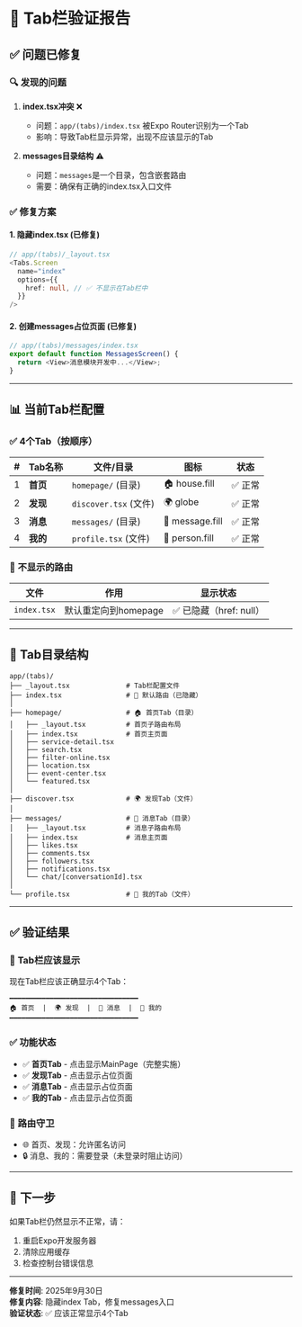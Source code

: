 # 📱 Tab栏验证报告

## ✅ **问题已修复**

### 🔍 **发现的问题**

1. **index.tsx冲突** ❌
   - 问题：`app/(tabs)/index.tsx` 被Expo Router识别为一个Tab
   - 影响：导致Tab栏显示异常，出现不应该显示的Tab

2. **messages目录结构** ⚠️
   - 问题：`messages`是一个目录，包含嵌套路由
   - 需要：确保有正确的index.tsx入口文件

### ✅ **修复方案**

#### 1. 隐藏index.tsx (已修复)
```typescript
// app/(tabs)/_layout.tsx
<Tabs.Screen
  name="index"
  options={{
    href: null, // ✅ 不显示在Tab栏中
  }}
/>
```

#### 2. 创建messages占位页面 (已修复)
```typescript
// app/(tabs)/messages/index.tsx
export default function MessagesScreen() {
  return <View>消息模块开发中...</View>;
}
```

---

## 📊 **当前Tab栏配置**

### ✅ **4个Tab（按顺序）**

| # | Tab名称 | 文件/目录 | 图标 | 状态 |
|---|---------|----------|------|------|
| 1 | **首页** | `homepage/` (目录) | 🏠 house.fill | ✅ 正常 |
| 2 | **发现** | `discover.tsx` (文件) | 🌍 globe | ✅ 正常 |
| 3 | **消息** | `messages/` (目录) | 💬 message.fill | ✅ 正常 |
| 4 | **我的** | `profile.tsx` (文件) | 👤 person.fill | ✅ 正常 |

### 🚫 **不显示的路由**

| 文件 | 作用 | 显示状态 |
|------|------|---------|
| `index.tsx` | 默认重定向到homepage | ✅ 已隐藏（href: null） |

---

## 🔗 **Tab目录结构**

```
app/(tabs)/
├── _layout.tsx              # Tab栏配置文件
├── index.tsx                # 🚫 默认路由（已隐藏）
│
├── homepage/                # 🏠 首页Tab（目录）
│   ├── _layout.tsx          # 首页子路由布局
│   ├── index.tsx            # 首页主页面
│   ├── service-detail.tsx
│   ├── search.tsx
│   ├── filter-online.tsx
│   ├── location.tsx
│   ├── event-center.tsx
│   └── featured.tsx
│
├── discover.tsx             # 🌍 发现Tab（文件）
│
├── messages/                # 💬 消息Tab（目录）
│   ├── _layout.tsx          # 消息子路由布局
│   ├── index.tsx            # 消息主页面
│   ├── likes.tsx
│   ├── comments.tsx
│   ├── followers.tsx
│   ├── notifications.tsx
│   └── chat/[conversationId].tsx
│
└── profile.tsx              # 👤 我的Tab（文件）
```

---

## ✅ **验证结果**

### 🎯 **Tab栏应该显示**

现在Tab栏应该正确显示4个Tab：

```
━━━━━━━━━━━━━━━━━━━━━━━━━━━━━━━━
🏠 首页  |  🌍 发现  |  💬 消息  |  👤 我的
━━━━━━━━━━━━━━━━━━━━━━━━━━━━━━━━
```

### ✅ **功能状态**

- ✅ **首页Tab** - 点击显示MainPage（完整实施）
- ✅ **发现Tab** - 点击显示占位页面
- ✅ **消息Tab** - 点击显示占位页面
- ✅ **我的Tab** - 点击显示占位页面

### 🔧 **路由守卫**

- 🌐 首页、发现：允许匿名访问
- 🔒 消息、我的：需要登录（未登录时阻止访问）

---

## 🚀 **下一步**

如果Tab栏仍然显示不正常，请：
1. 重启Expo开发服务器
2. 清除应用缓存
3. 检查控制台错误信息

---

**修复时间**: 2025年9月30日  
**修复内容**: 隐藏index Tab，修复messages入口  
**验证状态**: ✅ 应该正常显示4个Tab
